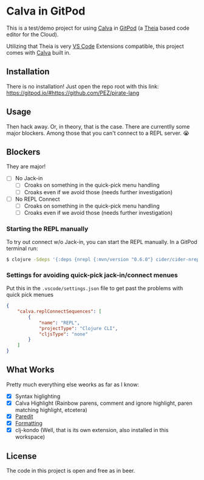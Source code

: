# Calva in GitPod

This is a test/demo project for using [Calva](https://github.com/BetterThanTomorrow/calva) in [GitPod](https://gitpod.io) (a [Theia](http://www.theia-ide.org) based code editor for the Cloud).

Utilizing that Theia is very [VS Code](https://code.visualstudio.com) Extensions compatible, this project comes with [Calva](https://marketplace.visualstudio.com/items?itemName=betterthantomorrow.calva) built in.

## Installation

There is no installation! Just open the repo root with this link: https://gitpod.io/#https://github.com/PEZ/pirate-lang

## Usage

Then hack away. Or, in theory, that is the case. There are currentlly some major blockers. Among those that you can't connect to a REPL server. 😭

## Blockers

They are major!

* [ ] No Jack-in
    * [ ] Croaks on something in the quick-pick menu handling
    * [ ] Croaks even if we avoid those (needs further investigation)
* [ ] No REPL Connect
    * [ ] Croaks on something in the quick-pick menu handling
    * [ ] Croaks even if we avoid those (needs further investigation)

### Starting the REPL manually

To try out connect w/o Jack-in, you can start the REPL manually. In a GitPod terminal run:

```sh
$ clojure -Sdeps '{:deps {nrepl {:mvn/version "0.6.0"} cider/cider-nrepl {:mvn/version "0.23.0"}}}'  -m nrepl.cmdline --middleware "[cider.nrepl/cider-middleware]"
```

### Settings for avoiding quick-pick jack-in/connect menues

Put this in the `.vscode/settings.json` file to get past the problems with quick pick menues
```json
{
    "calva.replConnectSequences": [
        {
            "name": "REPL",
            "projectType": "Clojure CLI",
            "cljsType": "none"
        }
    ]
}
```

## What Works

Pretty much everything else weorks as far as I know:

* [x] Syntax higlighting
* [x] Calva Highlight (Rainbow parens, comment and ignore highlight, paren matching highlight, etcetera)
* [x] [Paredit](https://calva.readthedocs.io/en/latest/paredit.html)
* [x] [Formatting](https://calva.readthedocs.io/en/latest/formatting.html)
* [x] clj-kondo (Well, that is its own extension, also installed in this workspace)

## License

The code in this project is open and free as in beer.
